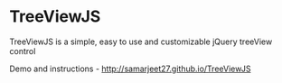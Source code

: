 TreeViewJS
===

TreeViewJS is a simple, easy to use and customizable jQuery treeView control

Demo and instructions - http://samarjeet27.github.io/TreeViewJS
